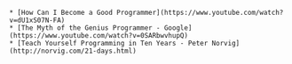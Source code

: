 

    * [How Can I Become a Good Programmer](https://www.youtube.com/watch?v=dU1xS07N-FA)
    * [The Myth of the Genius Programmer - Google](https://www.youtube.com/watch?v=0SARbwvhupQ)
    * [Teach Yourself Programming in Ten Years - Peter Norvig](http://norvig.com/21-days.html)
